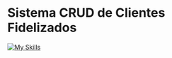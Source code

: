 # Sistema CRUD de Clientes Fidelizados
[![My Skills](https://skillicons.dev/icons?i=js,mongodb,nodejs,express)](https://skillicons.dev)
